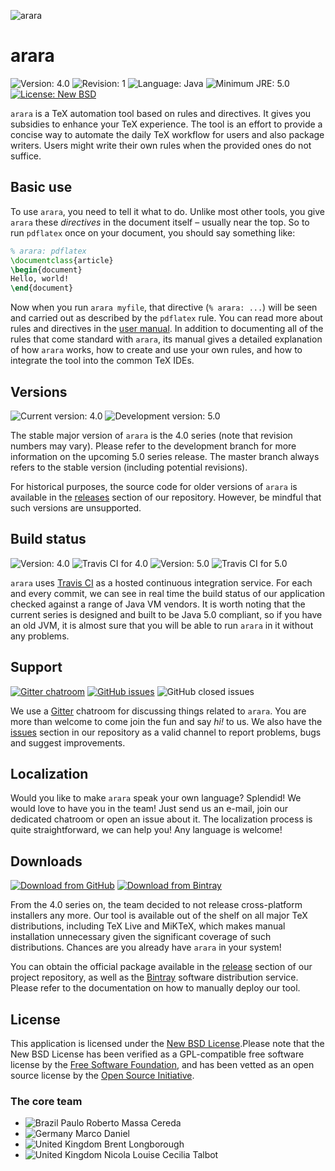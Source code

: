 ![arara](https://i.stack.imgur.com/hjUsN.png)

# arara

![Version: 4.0](https://img.shields.io/badge/current_version-4.0-blue.svg?style=flat-square)
![Revision: 1](https://img.shields.io/badge/revision-1-blue.svg?style=flat-square)
![Language: Java](https://img.shields.io/badge/language-Java-blue.svg?style=flat-square)
![Minimum JRE: 5.0](https://img.shields.io/badge/minimum_JRE-5.0-blue.svg?style=flat-square)
[![License: New BSD](https://img.shields.io/badge/license-New_BSD-blue.svg?style=flat-square)](https://opensource.org/licenses/bsd-license)

`arara` is a TeX automation tool based on rules and directives. It gives you subsidies to enhance your TeX experience. The tool is an effort to provide a concise way to automate the daily TeX workflow for users and also package writers. Users might write their own rules when the provided ones do not suffice.

## Basic use

To use `arara`, you need to tell it what to do. Unlike most other tools, you give `arara` these _directives_ in the document itself – usually near the top.  So to run `pdflatex` once on your document, you should say something like:

```tex
% arara: pdflatex
\documentclass{article}
\begin{document}
Hello, world!
\end{document}
```

Now when you run `arara myfile`, that directive (`% arara: ...`) will be seen and carried out as described by the `pdflatex` rule.  You can read more about rules and directives in the [user manual](http://mirrors.ctan.org/support/arara/doc/arara-usermanual.pdf). In addition to documenting all of the rules that come standard with `arara`, its manual gives a detailed explanation of how `arara` works, how to create and use your own rules, and how to integrate the tool into the common TeX IDEs.

## Versions


![Current version: 4.0](https://img.shields.io/badge/current_version-4.0-blue.svg?style=flat-square)
![Development version: 5.0](https://img.shields.io/badge/development_version-5.0-red.svg?style=flat-square)

The stable major version of `arara` is the 4.0 series (note that revision numbers may vary). Please refer to the development branch for more information on the upcoming 5.0 series release. The master branch always refers to the stable version (including potential revisions).

For historical purposes, the source code for older versions of `arara` is available in the [releases](https://github.com/cereda/arara/releases) section of our repository. However, be mindful that such versions are unsupported.

## Build status

![Version: 4.0](https://img.shields.io/badge/version-4.0-blue.svg?style=flat-square)
![Travis CI for 4.0](https://img.shields.io/travis/cereda/arara.svg?style=flat-square)
![Version: 5.0](https://img.shields.io/badge/version-5.0-red.svg?style=flat-square)
![Travis CI for 5.0](https://img.shields.io/travis/cereda/arara/develoopment.svg?style=flat-square)

`arara` uses [Travis CI](https://travis-ci.org) as a hosted continuous integration service. For each and every commit, we can see in real time the build status of our application checked against a range of Java VM vendors. It is worth noting that the current series is designed and built to be Java 5.0 compliant, so if you have an old JVM, it is almost sure that you will be able to run `arara` in it without any problems.

## Support

[![Gitter chatroom](https://img.shields.io/badge/gitter-join_chat-blue.svg?style=flat-square)](https://opensource.org/licenses/bsd-license)
[![GitHub issues](https://img.shields.io/github/issues-raw/cereda/arara.svg?style=flat-square)](https://gitter.im/cereda/arara)
![GitHub closed issues](https://img.shields.io/github/issues-closed-raw/cereda/arara.svg?style=flat-square)

We use a [Gitter](https://gitter.im/cereda/arara) chatroom for discussing things related to `arara`. You are more than welcome to come join the fun and say *hi!* to us. We also have the [issues](https://github.com/cereda/arara/issues) section in our repository as a valid channel to report problems, bugs and suggest improvements. 

## Localization

Would you like to make `arara` speak your own language? Splendid! We would love to have you in the team! Just send us an e-mail, join our dedicated chatroom or open an issue about it. The localization process is quite straightforward, we can help you! Any language is welcome!

## Downloads

[![Download from GitHub](https://img.shields.io/badge/github-4.0-blue.svg?style=flat-square)](https://github.com/cereda/arara/releases)
[![Download from Bintray](https://img.shields.io/badge/bintray-4.0-blue.svg?style=flat-square)](https://bintray.com/cereda/arara)

From the 4.0 series on, the team decided to not release cross-platform installers any more. Our tool is available out of the shelf on all major TeX distributions, including TeX Live and MiKTeX, which makes manual installation unnecessary given the significant coverage of such distributions. Chances are you already have `arara` in your system!

You can obtain the official package available in the [release](https://github.com/cereda/arara/releases) section of our project repository, as well as the [Bintray](https://bintray.com/cereda/arara) software distribution service. Please refer to the documentation on how to manually deploy our tool.

## License

This application is licensed under the [New BSD License](http://www.opensource.org/licenses/bsd-license.php).Please note that the New BSD License has been verified as a GPL-compatible free software license by the [Free Software Foundation](http://www.fsf.org/), and has been vetted as an open source license by the [Open Source Initiative](http://www.opensource.org/).

### The core team

- ![Brazil](http://i.imgur.com/If4PQTk.png) Paulo Roberto Massa Cereda
- ![Germany](http://i.imgur.com/GovD283.png) Marco Daniel
- ![United Kingdom](http://i.imgur.com/Lvp73Wo.png) Brent Longborough
- ![United Kingdom](http://i.imgur.com/Lvp73Wo.png) Nicola Louise Cecilia Talbot
